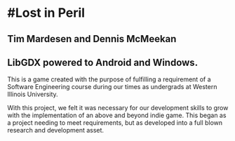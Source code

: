 #Lost in Peril
==================
## Tim Mardesen and Dennis McMeekan

## LibGDX powered to Android and Windows.

This is a game created with the purpose of fulfilling a requirement of a Software Engineering course
during our times as undergrads at Western Illinois University.

With this project, we felt it was necessary for our development skills to grow with the implementation of an above and beyond
indie game. This began as a project needing to meet requirements, but as developed into a full blown research and development asset.
